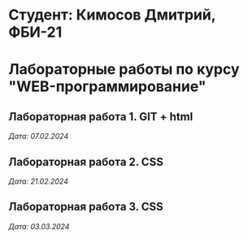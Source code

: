 # Студент: Кимосов Дмитрий, ФБИ-21

# Лабораторные работы по курсу "WEB-программирование"

## Лабораторная работа 1. GIT + html

*Дата: 07.02.2024*

## Лабораторная работа 2. CSS

*Дата: 21.02.2024*

## Лабораторная работа 3. CSS

*Дата: 03.03.2024*